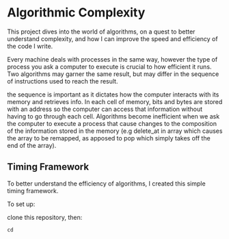 # Algorithmic Complexity #

This project dives into the world of algorithms, on a quest to better understand complexity, and how I can improve the speed and efficiency of the code I write.

Every machine deals with processes in the same way, however the type of process you ask a computer to execute is crucial to how efficient it runs. Two algorithms may garner the same result, but may differ in the sequence of instructions used to reach the result.

the sequence is important as it dictates how the computer interacts with its memory and retrieves info. In each cell of memory, bits and bytes are stored with an address so the computer can access that information without having to go through each cell. Algorithms become inefficient when we ask the computer to execute a process that cause changes to the composition of the information stored in the memory (e.g delete_at in array which causes the array to be remapped, as apposed to pop which simply takes off the end of the array). 

## Timing Framework ##

To better understand the efficiency of algorithms, I created this simple timing framework.

To set up:

clone this repository, then:

```
cd
```
